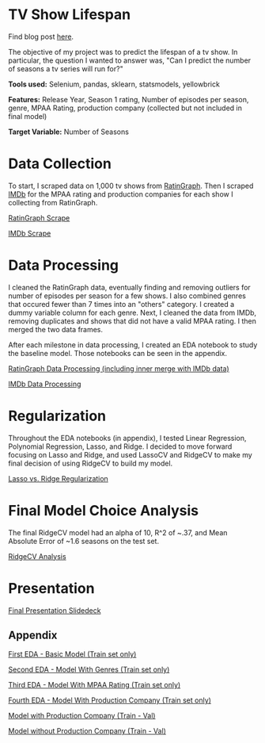 # TV Show Lifespan

Find blog post [here](https://towardsdatascience.com/can-we-predict-the-life-span-of-a-tv-show-212762ae7b8d).

The objective of my project was to predict the lifespan of a tv show. In particular, the question I wanted to answer was, "Can I predict the number of seasons a tv series will run for?"

**Tools used:** Selenium, pandas, sklearn, statsmodels, yellowbrick

**Features:** Release Year, Season 1 rating, Number of episodes per season, genre, MPAA Rating, production company (collected but not included in final model)

**Target Variable:** Number of Seasons


# Data Collection

To start, I scraped data on 1,000 tv shows from [RatinGraph](https://www.ratingraph.com/tv-shows/). Then I scraped [IMDb](https://www.imdb.com/?ref_=nv_home) for the MPAA rating and production companies for each show I collecting from RatinGraph.


[RatinGraph Scrape](https://github.com/Neda-Sal/tv_show_lifespan/blob/master/Ratingraph_scrape_selenium.ipynb)

[IMDb Scrape](https://github.com/Neda-Sal/tv_show_lifespan/blob/master/imdb_scrape_selenium.ipynb)

# Data Processing

I cleaned the RatinGraph data, eventually finding and removing outliers for number of episodes per season for a few shows. I also combined genres that occured fewer than 7 times into an "others" category. I created a dummy variable column for each genre. Next, I cleaned the data from IMDb, removing duplicates and shows that did not have a valid MPAA rating. I then merged the two data frames. 

After each milestone in data processing, I created an EDA notebook to study the baseline model. Those notebooks can be seen in the appendix.

[RatinGraph Data Processing (including inner merge with IMDb data)](https://github.com/Neda-Sal/tv_show_lifespan/blob/master/tv_show_data_processing.ipynb)

[IMDb Data Processing](https://github.com/Neda-Sal/tv_show_lifespan/blob/master/imdb_data_processing.ipynb)



# Regularization

Throughout the EDA notebooks (in appendix), I tested Linear Regression, Polynomial Regression, Lasso, and Ridge. I decided to move forward focusing on Lasso and Ridge, and used LassoCV and RidgeCV to make my final decision of using RidgeCV to build my model.


[Lasso vs. Ridge Regularization](https://github.com/Neda-Sal/tv_show_lifespan/blob/master/Regularization.ipynb)

# Final Model Choice Analysis

The final RidgeCV model had an alpha of 10, R^2 of ~.37, and Mean Absolute Error of ~1.6 seasons on the test set.

[RidgeCV Analysis](https://github.com/Neda-Sal/tv_show_lifespan/blob/master/Final_model_choice_analysis.ipynb)

# Presentation

[Final Presentation Slidedeck](https://github.com/Neda-Sal/tv_show_lifespan/blob/master/TV_Show_Lifespan_Slidedeck.pdf)

## Appendix

[First EDA - Basic Model (Train set only)](https://github.com/Neda-Sal/tv_show_lifespan/blob/master/first_df_EDA_basic.ipynb)

[Second EDA - Model With Genres (Train set only)](https://github.com/Neda-Sal/tv_show_lifespan/blob/master/second_df_EDA_genres_added.ipynb)

[Third EDA - Model With MPAA Rating (Train set only)](https://github.com/Neda-Sal/tv_show_lifespan/blob/master/third_EDA_MPAA_added.ipynb)

[Fourth EDA - Model With Production Company (Train set only)](https://github.com/Neda-Sal/tv_show_lifespan/blob/master/fourth_EDA_production_comp_added.ipynb)

[Model with Production Company (Train - Val)](https://github.com/Neda-Sal/tv_show_lifespan/blob/master/Model_Train_Test_including_prod_co.ipynb)

[Model without Production Company (Train - Val)](https://github.com/Neda-Sal/tv_show_lifespan/blob/master/Model_Train_Test_without_prod_co.ipynb)



